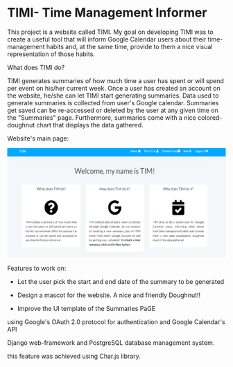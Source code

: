 # TIMI- Time Management Informer

This project is a website called TIMI. My goal on developing TIMI was to create a useful tool that will inform Google Calendar users about their time-management habits and, at the same time, provide to them a nice visual representation of those habits.


What does TIMI do?

TIMI generates summaries of how much time a user has spent or will spend per event on his/her current week. Once a user has created an account on the website, he/she can let TIMI start generating summaries. Data used to generate summaries is collected from user's Google calendar. Summaries get saved can be re-accessed or deleted by the user at any given time on the "Summaries" page. Furthermore, summaries come with a nice colored-doughnut chart that displays the data gathered.

Website's main page:

 ![Main page](Images/TIMI_main_page.png)

Features to work on:

- Let the user pick the start and end date of the summary to be generated

- Design a mascot for the website. A nice and friendly Doughnut!!

- Improve the UI template of the Summaries PaGE

using Google's OAuth 2.0 protocol for authentication and Google Calendar's API

 Django web-framework and PostgreSQL database management system.

 this feature was achieved using Char.js library.
